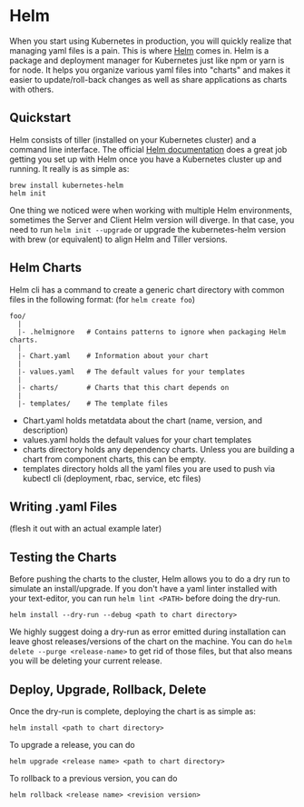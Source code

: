 # Helm
When you start using Kubernetes in production, you will quickly realize that managing yaml files is a pain. This is where [Helm](https://github.com/kubernetes/helm) comes in. Helm is a package and deployment manager for Kubernetes just like npm or yarn is for node. It helps you organize various yaml files into "charts" and makes it easier to update/roll-back changes as well as share applications as charts with others. 

## Quickstart
Helm consists of tiller (installed on your Kubernetes cluster) and a command line interface. The official [Helm documentation](https://docs.helm.sh/using_helm/#quickstart) does a great job getting you set up with Helm once you have a Kubernetes cluster up and running. It really is as simple as:

```
brew install kubernetes-helm
helm init
```

One thing we noticed were when working with multiple Helm environments, sometimes the Server and Client Helm version will diverge. In that case, you need to run ```helm init --upgrade``` or upgrade the kubernetes-helm version with brew (or equivalent) to align Helm and Tiller versions. 

## Helm Charts
Helm cli has a command to create a generic chart directory with common files in the following format: (for ```helm create foo```)

```
foo/
  |
  |- .helmignore   # Contains patterns to ignore when packaging Helm charts.
  |
  |- Chart.yaml    # Information about your chart
  |
  |- values.yaml   # The default values for your templates
  |
  |- charts/       # Charts that this chart depends on
  |
  |- templates/    # The template files
```

- Chart.yaml holds metatdata about the chart (name, version, and description) 
- values.yaml holds the default values for your chart templates 
- charts directory holds any dependency charts. Unless you are building a chart from component charts, this can be empty.
- templates directory holds all the yaml files you are used to push via kubectl cli (deployment, rbac, service, etc files) 

## Writing .yaml Files 
(flesh it out with an actual example later) 

## Testing the Charts
Before pushing the charts to the cluster, Helm allows you to do a dry run to simulate an install/upgrade. If you don't have a yaml linter installed with your text-editor, you can run ```helm lint <PATH>``` before doing the dry-run. 

```helm install --dry-run --debug <path to chart directory>```

We highly suggest doing a dry-run as error emitted during installation can leave ghost releases/versions of the chart on the machine. You can do ```helm delete --purge <release-name>``` to get rid of those files, but that also means you will be deleting your current release. 

## Deploy, Upgrade, Rollback, Delete
Once the dry-run is complete, deploying the chart is as simple as:

```helm install <path to chart directory>```

To upgrade a release, you can do 

```helm upgrade <release name> <path to chart directory>```

To rollback to a previous version, you can do

```helm rollback <release name> <revision version>```


